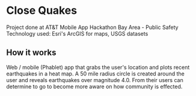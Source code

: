 Close Quakes
=============
Project done at AT&T Mobile App Hackathon Bay Area - Public Safety
Technology used: Esri's ArcGIS for maps, USGS datasets

How it works
------------
Web / mobile (Phablet) app that grabs the user's location and plots recent earthquakes in a heat map. A 50 mile radius circle is created around the user and reveals earthquakes over magnitude 4.0. From their users can determine to go to become more aware on how community is effected.